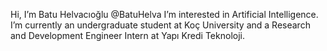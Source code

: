 Hi, I’m Batu Helvacıoğlu @BatuHelva
I’m interested in Artificial Intelligence.
I’m currently an undergraduate student at Koç University and a Research and  Development Engineer Intern at Yapı Kredi Teknoloji.


<!---
BatuHelva/BatuHelva is a ✨ special ✨ repository because its `README.md` (this file) appears on your GitHub profile.
You can click the Preview link to take a look at your changes.
--->
